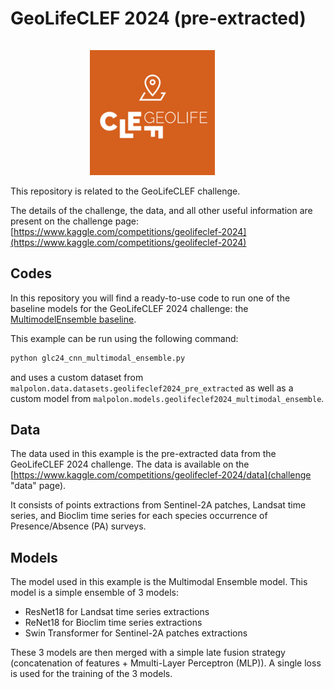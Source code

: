 # GeoLifeCLEF 2024 (pre-extracted)

<div align="center">
  <a href="https://www.kaggle.com/competitions/geolifeclef-2024"><img src="../../../../docs/resources/GLC2024_thumbnail.png" alt="glc24_thumbnail" style="width: 200px;  margin-top: 15px; margin-right: 50px;"></a>
</div>

This repository is related to the GeoLifeCLEF challenge.

The details of the challenge, the data, and all other useful information are present on the challenge page: [https://www.kaggle.com/competitions/geolifeclef-2024](https://www.kaggle.com/competitions/geolifeclef-2024)

## Codes
In this repository you will find a ready-to-use code to run one of the baseline models for the GeoLifeCLEF 2024 challenge: the [MultimodelEnsemble baseline](https://www.kaggle.com/code/picekl/sentinel-landsat-bioclim-baseline-0-31626).

This example can be run using the following command:
```bash
python glc24_cnn_multimodal_ensemble.py
```

and uses a custom dataset from `malpolon.data.datasets.geolifeclef2024_pre_extracted` as well as a custom model from `malpolon.models.geolifeclef2024_multimodal_ensemble`.

## Data
The data used in this example is the pre-extracted data from the GeoLifeCLEF 2024 challenge. The data is available on the [https://www.kaggle.com/competitions/geolifeclef-2024/data](challenge "data" page).

It consists of points extractions from Sentinel-2A patches, Landsat time series, and Bioclim time series for each species occurrence of Presence/Absence (PA) surveys.

## Models
The model used in this example is the Multimodal Ensemble model. This model is a simple ensemble of 3 models:
- ResNet18 for Landsat time series extractions
- ReNet18 for Bioclim time series extractions
- Swin Transformer for Sentinel-2A patches extractions

These 3 models are then merged with a simple late fusion strategy (concatenation of features + Mmulti-Layer Perceptron (MLP)). A single loss is used for the training of the 3 models.